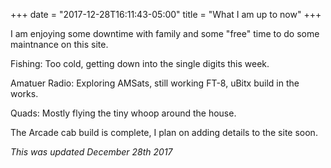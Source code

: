 +++
date = "2017-12-28T16:11:43-05:00"
title = "What I am up to now"
+++

I am enjoying some downtime with family and some "free" time to do some maintnance on this site.  

Fishing: Too cold, getting down into the single digits this week.  

Amatuer Radio: Exploring AMSats, still working FT-8, uBitx build in the works.

Quads: Mostly flying the tiny whoop around the house.

The Arcade cab build is complete, I plan on adding details to the site soon.

*This was updated December 28th 2017*
